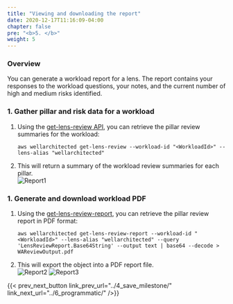 ```yaml
---
title: "Viewing and downloading the report"
date: 2020-12-17T11:16:09-04:00
chapter: false
pre: "<b>5. </b>"
weight: 5
---
```


### Overview
You can generate a workload report for a lens. The report contains your responses to the workload questions, your notes, and the current number of high and medium risks identified.

### 1. Gather pillar and risk data for a workload
1. Using the [get-lens-review API](https://awscli.amazonaws.com/v2/documentation/api/latest/reference/wellarchitected/get-lens-review.html), you can retrieve the pillar review summaries for the workload:
    ```
    aws wellarchitected get-lens-review --workload-id "<WorkloadId>" --lens-alias "wellarchitected"
    ```
1. This will return a summary of the workload review summaries for each pillar.  
    ![Report1](/watool/200_Using_AWSCLI_To_Manage_WA_Reviews/Images/5/Report1.png)

### 1. Generate and download workload PDF
1. Using the [get-lens-review-report](https://awscli.amazonaws.com/v2/documentation/api/latest/reference/wellarchitected/get-lens-review-report.html), you can retrieve the pillar review report in PDF format:
    ```
    aws wellarchitected get-lens-review-report --workload-id "<WorkloadId>" --lens-alias "wellarchitected" --query 'LensReviewReport.Base64String' --output text | base64 --decode > WAReviewOutput.pdf
    ```
1. This will export the object into a PDF report file.  
    ![Report2](/watool/200_Using_AWSCLI_To_Manage_WA_Reviews/Images/5/Report2.png)
    ![Report3](/watool/200_Using_AWSCLI_To_Manage_WA_Reviews/Images/5/Report3.png)



{{< prev_next_button link_prev_url="../4_save_milestone/" link_next_url="../6_programmatic/" />}}
